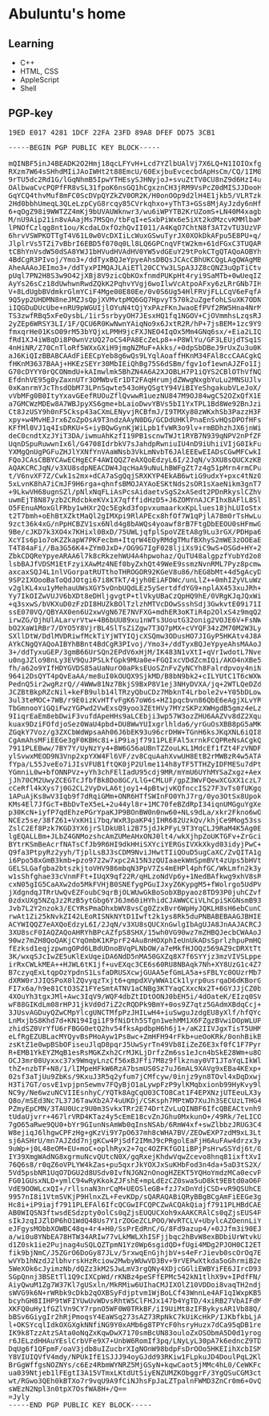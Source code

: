 # Abuluntu's home

## Learning
- C++
- HTML, CSS
- AppleScript
- Shell

## PGP-key

<pre>
19ED E017 4281 1DCF 22FA 23FD 89A8 DFEF DD75 3CB1
</pre>
<pre>
-----BEGIN PGP PUBLIC KEY BLOCK-----

mQINBF5inJ4BEADK2O2Hmj18qcLFYvH+Lcd7YZlbUAlVj7X6LQ+N1IOIOxfgOLFl
RXzm7W64sSHhdMIiJAoIWHt2t88EmcU/60ExjbuEvcecbdApHsCm/CQ/1IM0WwbB
9rTU5dc2Rd1G/lGqNhmB5IpwYTHEsySJHNyjoJ+svuZtTV0CU8nZ9d6HzI4uSQwU
OAlbwaCvcPQPfFR8vSL31fpoK6nsGQ1hCgxznCH3jRM9VsPcZ0dMISJJDooHUbML
GqYCQ4thvMuf8mFC0ScDVpQYZkZV0OR2K/H0onOOp9d2lH4E1jkb5/VLRTzkkVK+
2Hd0bbhUmeqL3QLeLzpCyG8rcqy85CVrkqhxo+yThT3+GSs8MjAyJzdy6nHfZ3pM
6+qOgZ98i9WWTZZ4mKj9bUVAUWknwr3/wu6iWPYTB2KrUZomS+LN40M4xagbXdvR
M/nU9Aip21in8vAAajMs7MSQn/tbFqI+eSxbPiWx6e5iXt2kdMzcvKMMlbaMIsVw
lPNOfCzlqg8nt1ou/KcdaLOxfOzhQvII011/A4KqO7ChtN8f3AT2vTU3UzVP4e/q
6hrvVSWPKOTTgT4V61L0w0VcDXIiLcWuxGSwuTyrJX0XOkDkAFpu5E8PU+q/XxER
JlplrVs5TZi7vBbrI6EBD5f070q0Ll8LQ6GPCnqVFtW2km+61dFGxC3TUQARAQAB
tCBhYnVsdW50dSA8YWJ1bHVudHVAdHV0YW5vdGEuY29tPokCTgQTAQoAOBYhBBnt
4BdCgR3PIvoj/Ymo3+/ddTyxBQJeYpyeAhsDBQsJCAcCBhUKCQgLAgQWAgMBAh4B
AheAAAoJEImo3+/ddTyxPIMQAJLAiETl20CCYw3LSpA3JZ8cQNZ3uQpTiCtvIO2T
pUql7PN2H8S3w9O42jXBj8V9zicQbKOxfnmdPUKpHt4ryi9SaMTb+0wUeqIZivR8
AyYs26sCz18dUwhwnRwdZQkK2PqhvYVgj6woIlwVcAtpoAFxy6zLRrGNb7IHKTw8
V+8LdUgbBVdmkrGlmYCiF4Mge00E80Ee/0v0S6Ug54HlFRVjFLLCqV6eFqfAz6kv
9Q5yp2UHDMN8neJMZJsQpjXVMvtpMQ6GQ7HpvyT570k2uZgefohLSuXK7ODNTSo9
iIQGDuDUcUbe+nRU9pWGUIjlOYuN4tQjYxPAzFKnJwaoEfPVf2RW5Hna4NrMBweE
TS3zwfRBq5xFeOysbL/1ir5srbyyOH7JEsxHQ1fq1NGOV+CjOVmmhsLzqsRJW2bq
2yZEp6WRSY3LI/1F/QCU6R0KwNwnYAiqNo9x6JxtR2R/hP+7jsBEM+1zc9Y9khe9
fmxqrHe01KsO09rM53bYQjxLPMH9jcFXJNEO4IqOx5Mm4GNq6sx/+Eia2LIQqCVk
fRd1XJ4iW8qDi8P0wnVzUQ27oCS4PA8EcZeLp8++P8WlYu/GF3LEUjdTSq1S2CHW
4nHiNR/Z70CnTloRf5WXxGXiH9jmgNZMuF+Akks/+0dpSbDBeJ9rUxZu3u0K6O9W
aJ6KiQIzBBABCAAdFiEECpYeb8g6wQs9LYqlAoaffHKnM34FAl8ccCAACgkQAoaf
fHKnM3637BAAj+HKEzSEYr30MbIEiQhBg75S6dSBm/fgv1of1ewnAJZFo1IjEVNU
G70cDYYY0rQCONmdU+kAImwlmk5BhZN4A6A2XJOBLH7P1iQYS2CBlOThVfNQBa8y
EfdnhVE95g0yZaxnUTr3OMWbvEr1DT2FAqHrumjdZWwgNxgbYuLu2MNSUJlvxBaw
0xKanrmYJcThsdObM73LPnSqwte543oHyQSgtY94ViBIYeShgakubVLeJoX/8eFF
vVbMFg0B0ItyYxavGEefRUOuZflQvwwR1uezNU847M9OJ84wgC52OZxQfX1EHLO/
a7GMCWzMDEw8A7WBJpyXS6gme+bLaioDwvYBVs5bI1YxTPL1Bd8We92BnJziwoqM
Ct8JzUSY9h0nF5Cksp43aCXmLENyvjRCBfmJ/I9TMXy80zWKxhSb3PazzH3FGt19
xpy+w4MvHEJrx6ZoZpOsA9T3ndzAAyN0DG/GCDdUHKlPnaEnSvHQsDPOfHFsFG9R
KFfMl0VJ1q4IsDRKU+S+iyBQwGynKjWiLpb1fvWR3o9lv+rmBDhzhJX6jnWiCi4S
deC0cndtXzJYiT3DA/iwmuAhKzfI19PB1scnwTWJt1RYB7N939qNPV2nPfZFlJl/
UqnDSpuRuwwnIx6l/G4708IdrbkV7sJahdpRwniuIU4nD9iUhiiVIjG0IkFuZHJl
YXMgQnUgPGFuZHJlYXNfYnVAaWNsb3VkLmNvbT6JAlEEEwEIADsCGwMFCwkIBwIG
FQoJCAsCBBYCAwECHgECF4AWIQQZ7eAXQoEdzyL6I/2JqN/v3XU8sQUCXzKBRAIZ
AQAKCRCJqN/v3XU8sdpNEACDW4JqcHaA9uNuLhBWFgZt7z4g51pMrn4rmCPumw3v
t/V6nvXF7Z/Cwk1s2mx+dCA7aSgQqjSRXKYP4EkAB6wtiG9udxY+pxc4tNz0dsni
5xLvnK8hA7iCmJF9H6rga+qhnfsBMOJAYAoESKtNds2sOR1sXaeNikm3gnT7ZK1y
+9LkwVH68ugnSZl/pNlxNqFLiAsPcsAidaetvSgS2xASedt2PDnRkyslCZhVtVVy
uwmEjT8N87yzb2CRdcbkeKVx1X7qfffidHzD5+J6ZOMYnAJCFIhxBAFlL8Sl5DSe
O5FEnuAMoxGlFRby1wHXr2Qc5Egkd3fopvxumaarkxKpLlues18jhLUIoStxzpB7
t2T7bmh+oEhBtXZktMaQl2gIMXpi9RlAPEcx8hfOf7W1qPjlA78m0rTsHwLu7MYa
9zct36k4xG/nPpHCBZV1sx6Nld4g8bAWQs4yoawf8rB7FtgDbEEOU0sHFmwGnao3
9Be/cJKD7k3XO4x7KHixl0BxD/75UWLjqfplSpoVZEtA8g9Lu3rGX/PDHpa6+WN4
XcYIs6p1o7oKZZkapW7PKFecbm+ItqrW4EOyRMdgTMufBXhyS2mWE3zOOEaEuJVG
T4T84aFi//Ba3G56K4+ZYm0JxD+/OG9G7IgF028ljiXs9iC9wS+OSGd+HY+2+1KN
ZbkCDQReYpyeARAA6l7k8cRkzehWU4A4hpwohaz/QuTU48algpzfYubYd2o85DaA
lsbBAJfVDSM1EtFzyiXAwMz4NEf0byZxhQt49WeE9ssmzNvnRML7Pyz8pcmw/yws
axcaxSQJ4L1nlVGorpatRUTthoTHROGOR92KGeV8u86/hEG8bMt+4d5gAcyDzscy
9SP2IXOooBaToQdJOtgi67i8KTkT/4jyh0EiAFDWc/unLlZ++0mhIZyVLuWzQInx
v2glKL4xu1yMehauUWsXGY5vOnbUQdLEz5ySertdfdYG9+nplAX453xuJRh+xz28
Yy7IkOIZwVUJV6bXDt8eDHljgvgtP+tlVkyUBaCzQpHQ9hE/0VRgKJqJQxWiF0dM
+q3sxwS/bVKXuD0zFzDI8HUZkBOlTzlzhMTVcDOwSsshSdj3GwkvtE09i71I4Cvb
ssE070VQ/QBYAX0en6U2xwVgN67E7NVFXG+mdhER3oKTiR4p2OlxS4z9mqQ2fb9z
irwZG/OjhUlALarvrVtw+4B6bUU89xu1nWTs3UoutG32onig2VOJE6V+FsNW2dku
bO2XaW1RBr7/DYO5Y8VjrBL4SlTsZiZgw7T3Q7pMX+cVYQF34zZM70M2W3Lyfucl
SXllDtW/DdlMVDRiwfMckTiYjWTYIQjcXSQmw3ODusHO7JIGyP5HKAtv4J8AEQEA
AYkCNgQYAQoAIBYhBBnt4BdCgR3PIvoj/Ymo3+/ddTyxBQJeYpyeAhsMAAoJEImo
3+/ddTyxuGEP/3gmB66UrSQn2EPdV6xHjM/IK483N1vXtI+qVrIwdotL7NveTyAE
u0ngJZlo98nLy3EV9QuJPSLkfGpk9MUa0e+FGQIxcVDdZcmIQi/AKO4nXBe5pD19
fh/a62o9YIfHDYGVDS85aUaNurO0aPksEUoSZnFvZyNCYh8Falrdpvoy4niN5ftG
964i2DsQYT4pQvEaAA/me8uI0kOUQX9SjkMD/B8bN9bk2+cILYUtC1T6cWXWEz9Z
PednQ5ir2wgRzrQ//4WWw81Nz7BkjS9BxP8V1ej3NHyDVXA/jq+2WTLQeDZd/CpF
JCZBtBkpRZcNil+keFB9ulb14lTRzyQbuCDz7MbknT4Lrbole2v+Y05bDLow/+un
3ul3teMOC+7WB/r9E0izKvHTfvFgK67oW6s+HZ1pqcbvn86QbE6eAgjXLvYROsj2
TbGmnooYiGQiFwzYGPwd2VwExsQ9yoo3ZEtHVy7MYzSKPzXWHgdB5gmz4eLzmFzK
9IiqrEaEm8ebDwiF3vufdApeHHs9aLCEbji3wp57W3ozZHU6AAZVv8dZ2XquKavx
kuax9DziFOfdjoSez0WaU4pbd+DU8WwYUIxgrlhlda6/yrGuOsXBB8pG5aMKfFlH
ZGqkY7Voz/g3ZXCbWdWpsaAh06J6bEK93u96crDHW+TGnH6ksJKqXNL6iQI8BBgB
CgAmAhsMFiEEGe3gF0KBHc8i+iP9iajf7911PLEFAl5xrnkFCQPReNsACgkQiajf
7911PLEBww/7BY7Y/UyNzYy4+BW6G56aUBnTZZouLKL1MdcEf1fZt4FzVNDFLvJz
ylSvwxMEOD9N3Vnp2xpYXW4Fl6VF/zv8CquAahXvwUH8EtB2rMWBzR4w5ATAIkJ6
fYpa/L55JveEo7iJIsVFUB1ftQK0jP2Ulme114h8yTF5TTHZyIDFMESu7dPt4bTT
YGmniL0w+bfONNPVz+yYh3chFElIadU95cdj9MR/mYmU6UYhMYSaZxgz+Aexm199
jJh70CM2UwyZCEGTcJfbfBk8Do8GC/LlG+CMLUF/gpZ3WvFQewXCGXX1czL74FFY
cCeRfl4kXys7j0G2CL2VyDvLA6tjoy1+4pBtwjvKQfnccIS27F3vTs0fUKgqMg6M
1APuAjKs8wV3Iqb9f7dRqiGMm+ONR6HTfSWInFO0YhJ7rg/0yo3OtSx8Upokv8WB
KMs4El7JfGcT+BbDvTeX5eL+2u44yl8r+1MC70feBZdRpI34iqnUMGguYgXeLCt0
p30KcN+iyfP7qdEhzePGrYpaKJP9BOnBW0n0nw60+NLs9dLa/xkr2Fkno6wOUffQ
NCEz5se/38fZ61+VxKH1i7bq/WxR3paKP4jIHR682UzkQv/khjCe9Mog53ssSH/W
ZslC2Ef8Pzk7KGD3YX6jrSlDkUBli2B75jdJkPFyL9T3YqCLJ9RaM4K5Ag0EXnGw
lgEQALLBm+JLbZ4GNMozshcAmZUMeAHxONJ0lt4/wkXjhpZoUKTGFv+ZrGciOoHu
BYtrKSmBeAcrfNATsCfJb9R6HI9dkHHiSXYciYERGsIVXkXkyd03idyjPwC+Krt+
Q9fa3PtpyRz2yyh/TjplLsBJ3sCDM9NviJHwtTIiQOuD5ugCaXC/ZvQITA1gEYF9
i6Ppo58xGmB3kmb+pzo9722w7xpc2A15N3zQUIaaekWmSpmBVt4zUps5bHVtSJ/0
GELSLGafgba2btszkjtoVHV986mbqN3PpV7Zs4mEHPl4phfGC/WkLmfn2k3yMnYz
w1sShfghae33cVnmFFt+IUqX9qf22R/qHLzoNdVp6y+1NedBAfkwg9xhV8sRQTm8
cxN05gIG5CaAXw2do5MkFVHjB0SNEfygPGuIJxyZ6KypgM5+fWolrgo5UdPVp2n5
jXdgndqJTRrUwQvEZFoubC9qrBjOLWUwGkBoSobXBpyaoz8TD93P0juhCZvf+Bk5
0zdxUXg5NZqJz2RzB5ytGbg6YJ6Jm60iHYhidCJAWWCCiVLhCpiSKGNsmB93xG47
Jvb7L2Y2nzok3/ECYRsPmaDhxbWV8vsCg0ZzxBvr6WpHyJQKLH8sH6ebCunCjDUK
rwAt1Zi25kNvkZI42LEoRISNkNYtD1Iwft2k1ys8Rk5duPNBABEBAAGJBHIEGAEK
ACYWIQQZ7eAXQoEdzyL6I/2JqN/v3XU8sQUCXnGwlgIbAgUJA8JnAAJACRCJqN/v
3XU8scF0IAQZAQoAHRYhBPcAZfpS8SHX/15wh0VG90wz7mZHBQJecbCWAAoJEEVG
90wz7mZH8QoQAKjCYqOmbK1KPprF24Au8nHOXphIeUnUkADsSprlzhpuPmHQ/wxK
fEzksd1eqjzpwngOPd6LBdUDnoBVqPLNbOW/a7eMkfHJOQz569AZ9cDRXtTtYBiS
3K/wxqSJcIwZE5uKlExUqeiDA6NdD5nMA50GXZq8X7f6SYYjz3mzVIVSLppedEOT
irRxCWLkMEA++HJWL6tK1jf+uvEXqc3CE6s60RU8NBAqk7Nh+XY8UzG1c4Z7TI/O
B7czyqExLtqpOzYpdnS1LsfaDRUSXcwjGUAA5efGmLA5a+sFBLYc0OUzrMb7u0Jp
dXRW0rJJIQSPoX0lZQvyqzTxjt6+qmpdXVyWWA1Ck1lyrp0usrqaD6dKBorG2E68
FI7x6a/h9e81CtO3SZ1FYeSmtATNV1aCNBg3KTYaqCXxcNx2T+6GYJJjCZ0bpJxQ
4XOuYh3tgxJMl+Awc3IqV9/WQF4dbZtIDtOONJ0bEH5i/4dOateK/EIzq0SVj+WT
wF88GIKdLm08rHPJ1jkVd0d7iZ2cRQDPk9BmY+0os9Z7qtz5GAdmXBdqCcj+5XA6
3JUsvAGDuyQZwCMpYlcgUNCTMfpPzJHILwH4+iuSwguJzdgEU8yXlf/hfQYczjoi
LnMxjbS8Khd7d+KN194Igi1F9fNiDth5STgn1wehMM1X6FZgzBVwiDOpWLUP/3QZ
zhidSZ0VrYfU6rFBGG0etQ2hv54fksApdbpH6h6j1+/aK2IIVJgxTisT5UHM6YkA
eLfRgEZUBLacMYQyvBsPHoAyw1Ps8wc+ZmHFH94rFkb+ueOoKRk/0onhBikBxY9f
zsKtZ1e0wpBSbOFiseuJlqD8pqrJ5UwSyrTn49Vb8IiZeZ6E3xf0fC1F7PyrOOg6
R+EMB1YkEYZMqB1esRsMGKZxh2CrMJKLjDrfzZm6ss1eJcn4bSkE28Wm+u8OXLuS
OCJ3mr08Uyxxc37x9WmqyLnzCf56xBJFfi7M8z9flkznay0VT1JTaYqLIkWlzeX1
thZ+nzbTF+N8/1/lIMpeHFkW6RzA7bsmUS0Sz7uJ6mAL9XAVg9xEBa4KExp+yQjo
02sf3aTjUu9ZbKs/9KxuJ3R5q2yfum7jCMfcyw/0injz9yn8TOvl4xDqDxwjVMdL
H3Ti7GT/osvE1vpjpnSewmv7FQyBjO1aLywpFzP9ylKMqbxionb99HyKvy9ls2Ad
NC9y/Ne6wzuNCVIIEsnhyC/YQTk8AgCqU03CTO8Cat1F4EPXNzjUTEeuLX3yKPsb
Q8o/mSEd3Nc7L37J6TawXb2A74uUKDj/CSKsph7MPtWD7XuJh3SECUzLTHG4PaZk
PZmyEpCMN/3TAU0Ucz9U0m3SvkxTRr2E74DrtZvLuQINBF6IfcQBEACtvnh9pkgn
tUdaUjvrr+467lrVRD4KTaz4y5cEmE18cvZnJGhu0MxkunO+/49Rk/7eLICOdAex
7gO65aRwe9QU0+bYr9GIunNsAmWb0qInsNSAb/6RmW4xf+swZlbbzJRUG3C4NTWt
W8ejiqJ6lhgwCPFzHg+gKzVi9Y7pO637mh8cWHA7BV/ZEOwEXP7zdM9xL3LtTNNM
sj6ASHrU/mn7AJZdd7njgKCw4PjSdf2IMmJ9cPRgolEaFjH6AuFAw4drzx3y1W7U
9uWp+j0L48eOM+EU+moC+oplhRyx2+7qc4OZFKfGO1iBPjPsHrwSSYdj6t/0+tl0
IY39XmgWAdNG8xgrmuNcvQUtcN0X/gqRxejKhdwVqwZcevo8hnq81ixftXvI91bb
76Q6s8/r0qZ6oVPLYW4kZas+pu5qxrJkYOXJxSuKHbFod3n4da+5aD3tS2X/1XAl
5Vd5psbNR1UqO7DGU2d8USdv0IvfNJGN2nOnogHZEKT5YQHoYmdzMCa0ecvPQy6E
FG01GUsxNLD+ymlC94wRyKkokZJFshE+mpLdEzCZ0swa5uD8kt9EBtd0aO6Psrgd
VdE9OOWLcxQI+/rllsnaN3nrCqM+UEOSleGB+fzJ7xDnYdjCSD+vR9QSUhCE9biM
9957nI8i1VtmSVKjP9HlnxZL+FevKDp/sQARAQABiQRyBBgBCgAmFiEEGe3gF0KB
Hc8i+iP9iajf7911PLEFAl6IfcQCGwIFCQPCZwACQAkQiajf7911PLHBdCAEGQEK
AB0WIQSN3ftwsdESdzpty0olCs0qZjsEUQUCXoh9xAAKCRAlCs0qZjsEUS4PD/99
sIkJzqIJZlDP6hO1WdQ48Us7Y1rZOGeZCLPOO/WvRTCLV+UbylcAZOennLiYXzvI
eJFgysMObbXOWBC48q+4r4+H0/SsPrEdRnC/G/8Fd9azup4/+0JJfm3i90EJ4PA0
a/wi0u8YNbEA78HTW34ARIw77vLkMWLXhISFjjbqc2hBvW8exBDbiUrWtvkUobiT
d1Z0sk1ie2Pujnag4uSQLQZTpmN1Yz0Wp6sgidQD+fUgi4MDg2PJOH0CI2ETsMqA
fik9bjNmC/J5ZGrO6DoGy87JLv/5rxwqEnGjhjbV+s4eFrJievb0scOrOq7E2vj0
wVYb1hNzdJ2lbhvrskHzRciow2MwbyWUwVD3Bv+9rVEPwXtkda5oGhrmiB2eoBsL
5WeXOk6cJyimzNb/dQZz3kM2SJwLmV3rgQNy4XDjcGGliEWBYiFE6JIrcD93r+H/
SGpQnnj3BSEtTl1Q9cIXCpWd/rKNBz4peSFfEPMc542kN1tlhX9v+IPdfFN/DywA
AiyQwuM1Zg7W37Kl7gUSxln/MkRMiw6UIhaCMJIXOlZ10VDDoi8vaqTH2ndjhB8w
sWVG9k6N+rWRbk9cDkb2qOXBSyFdjptvm1WjBoLCf43WnnLe4AF1qIWxpKB5ApDq
bcyhGH8IIHP9tWFIYUwUvWDvsRhtW5ClFHJx147b4YgTD/4xiRB27VbAIFdMilsE
XKFQ0uHy1fGZlVn9CY7rpnO5WF0W0TRkBF/iI9UiMt8zIFBykysAR1Vb88Q/JHoc
bBSv6GiygIr2hRjPmoqsY4EaWSq273sAZ73RpNkC7kUiKcHkP/IJKbfkbLjAumgl
l+OKSYcqlIdkOXGXgkNNfiNG9Y0xAMb6g8TPYcF0hsryHuzx7dCa95qDB1reFmZq
IK9k8TzzAtzSAta0oNqZxKqwDwX7170smBcUN83ouloZxOSObmA5D0d1yrogaiPi
r6JELzdHHAuYEslCrbVFe9X7+UnbW6RomIf3pq/LNyLyL30pA7k6edncZ9TDAaYX
DqUg6f1QFpmF/oaV3jdb8uIZucbrXIgNOnW98bdpFsDrOOo5HKEIihXcbISM9Er5
Y8VIUIQVfV4mdy/NPUkIfE1SJJJ94oyGJdd93RKiw1FLpkuJD4DoulPqL2KlUUXh
BrGgWffgsNOZNYs/c6Ez4RbmWYNRZ5MjGSyN+kqwCaot5jMMc4hL0/CeWKFcKxIz
ua039Ntjeb1lFEgtI3A15VTmxLKtdUtSiyENZUMZKObggrF/3YgQSuCGM3ctVxf4
wt/RGwo3QEh0kBTXo7r9vqU9A9fCiNJhsFpJaLZTpalnFWMD3ZnCr0m6+OvQ0huZ
sWEzN2Npl3n0tpX7OsfWA8H+/Q==
=Jyly
-----END PGP PUBLIC KEY BLOCK-----
</pre>
<!---
Abuluntu/Abuluntu is a ✨ special ✨ repository because its `README.md` (this file) appears on your GitHub profile.
You can click the Preview link to take a look at your changes.
--->
